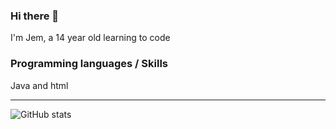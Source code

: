 ### Hi there 👋

I'm Jem, a 14 year old learning to code

### Programming languages / Skills
Java and html

<hr>

![GitHub stats](https://github-readme-stats.vercel.app/api?username=ChefJem&show_icons=true&title_color=fff&icon_color=79ff97&text_color=9f9f9f&bg_color=151515)
